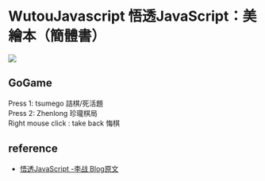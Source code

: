 # WutouJavascript 悟透JavaScript：美繪本（簡體書）
![](https://i.imgur.com/Chqx2Ia.png)
## GoGame 
Press 1: tsumego 詰棋/死活題<br>
Press 2: Zhenlong 珍瓏棋局<br>
Right mouse click : take back 悔棋

## reference
* [悟透JavaScript -李战 Blog原文](https://www.cnblogs.com/leadzen/archive/2008/02/25/1073404.html)

